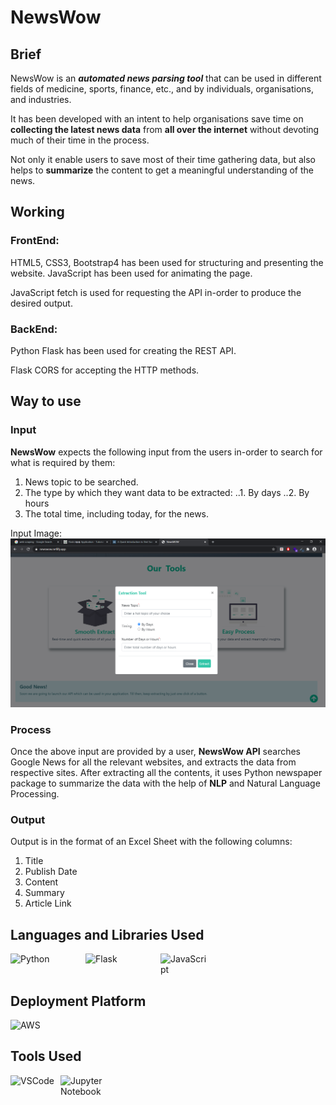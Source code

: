 # NewsWow

## Brief

NewsWow is an **_automated_ _news_ _parsing_ _tool_** that can be used in different fields of medicine, sports, finance, etc., and by individuals, organisations, and industries.

It has been developed with an intent to help organisations save time on **collecting the latest news data** from **all over the internet** without devoting much of their time in the process.

Not only it enable users to save most of their time gathering data, but also helps to **summarize** the content to get a meaningful understanding of the news. 

## Working

### FrontEnd:
HTML5, CSS3, Bootstrap4 has been used for structuring and presenting the website. JavaScript has been used for animating the page. 

JavaScript fetch is used for requesting the API in-order to produce the desired output.

### BackEnd:
Python Flask has been used for creating the REST API. 

Flask CORS for accepting the HTTP methods.

## Way to use

### Input
**NewsWow** expects the following input from the users in-order to search for what is required by them:

1. News topic to be searched.
2. The type by which they want data to be extracted:
  ..1. By days
  ..2. By hours
3. The total time, including today, for the news.

Input Image:
![alt text](https://github.com/vishalghosh7/NewsWOW/blob/master/website.png "Website image")

### Process
Once the above input are provided by a user, **NewsWow API** searches Google News for all the relevant websites, and extracts the data from respective sites.
After extracting all the contents, it uses Python newspaper package to summarize the data with the help of **NLP** and Natural Language Processing.

### Output
Output is in the format of an Excel Sheet with the following columns:
1. Title
2. Publish Date
3. Content
4. Summary
5. Article Link


## Languages and Libraries Used

<div style="display: flex;">
<img src="https://www.python.org/static/img/python-logo@2x.png" width="120" alt="Python"/>
<img src="https://flask.palletsprojects.com/en/1.1.x/_images/flask-logo.png" width="120" alt="Flask"/>
<img src="https://upload.wikimedia.org/wikipedia/commons/thumb/9/99/Unofficial_JavaScript_logo_2.svg/300px-Unofficial_JavaScript_logo_2.svg.png" width="80" alt="JavaScript"/>
</div>

## Deployment Platform

<div style="display: flex">
  <img src="https://miro.medium.com/max/640/1*B9CIOrxdROHvtdmouQA1_A.png" width="150" alt="AWS">
</div>

## Tools Used

<div style="display: flex;">
  <img src="https://user-images.githubusercontent.com/674621/71187801-14e60a80-2280-11ea-94c9-e56576f76baf.png" width="80" alt="VSCode"/>
  <img src="https://upload.wikimedia.org/wikipedia/commons/thumb/3/38/Jupyter_logo.svg/1200px-Jupyter_logo.svg.png" width="80" alt="Jupyter Notebook"/>
 </div>










